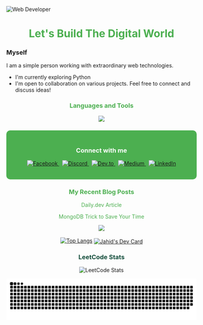 ![Web Developer](https://i.ibb.co/nfDJ55q/Jahid-Hasan-Banner-Image-1.gif)

<h1 align="center" style="color: #4CAF50;">Let's Build The Digital World</h1>

### Myself
I am a simple person working with extraordinary web technologies. 
-  I'm currently exploring Python
-  I'm open to collaboration on various projects. Feel free to connect and discuss ideas! 

<h3 align="center" style="color: #4CAF50;"> Languages and Tools</h3>
<p align="center">
  <a href="https://skillicons.dev">
    <img src="https://skillicons.dev/icons?i=js,ts,react,nextjs,mongodb,express,nodejs,postgres,graphql,django,jest" />
  </a>
</p>

<div style="background-color: #4CAF50; padding: 20px; border-radius: 10px; margin: 20px 0;">
  <h3 align="center" style="color: white;">Connect with me</h3>
  <p align="center">
    <a href="https://www.facebook.com/profile.php?id=100082103931531" target="_blank">
      <img src="https://img.shields.io/badge/Facebook-%231877F2.svg?style=for-the-badge&logo=Facebook&logoColor=white" alt="Facebook" />
    </a>
    &nbsp;
    <a href="https://discord.com/channels/jahid_010" target="_blank">
      <img src="https://img.shields.io/badge/Discord-%235865F2.svg?style=for-the-badge&logo=discord&logoColor=white" alt="Discord" />
    </a>
    &nbsp;
    <a href="https://jahid1.medium.com/about" target="_blank">
      <img src="https://img.shields.io/badge/dev.to-0A0A0A?style=for-the-badge&logo=dev.to&logoColor=white" alt="Dev.to" />
    </a>
    &nbsp;
    <a href="https://dev.to/jahid2121" target="_blank">
      <img src="https://img.shields.io/badge/Medium-12100E?style=for-the-badge&logo=medium&logoColor=white" alt="Medium" />
    </a>
    &nbsp;
    <a href="https://www.linkedin.com/in/md-jahid-hasan01/" target="_blank">
      <img src="https://img.shields.io/badge/LinkedIn-%230077B5.svg?style=for-the-badge&logo=linkedin&logoColor=white" alt="LinkedIn" />
    </a>
  </p>
</div>

<h3 align="center" style="color: #4CAF50;"> My Recent Blog Posts</h3>
<p align="center">
  <a href="https://dly.to/D7uzSw7ZxUQ" style="color: #4CAF50; text-decoration: none;">
    Daily.dev Article
  </a>
</p>
<p align="center">
  <a href="https://dev.to/jahid2121/a-simple-mongodb-trick-to-save-your-time-36bp" style="color: #4CAF50; text-decoration: none;">
    MongoDB Trick to Save Your Time
  </a>
</p>

<p align="center" style="margin-top: 10px">
  <img src="https://github-readme-streak-stats.herokuapp.com?user=Jahid2121&theme=green_nur" />
</p>

<div align="center">
  
[![Top Langs](https://github-readme-stats.vercel.app/api/top-langs/?username=Jahid2121&theme=merko)](https://github.com/anuraghazra/github-readme-stats)
<a href="https://app.daily.dev/jahid01"><img align="center" src="https://api.daily.dev/devcards/v2/UTI5EzSqmr5FsQfZ2IRIA.png?type=default&r=5ac" width="356" alt="Jahid's Dev Card"/></a>
</div>

<h3 align="center"  style="color:#144e3c;">LeetCode Stats</h3>
<div align="center">
  
![LeetCode Stats](https://leetcode.card.workers.dev/Jahid_20?theme=dark&font=baloo&extension=null)
</div>

<div align="center">
  <picture>
    <source media="(prefers-color-scheme: dark)" srcset="https://raw.githubusercontent.com/platane/snk/output/github-contribution-grid-snake-dark.svg" />
    <source media="(prefers-color-scheme: light)" srcset="https://raw.githubusercontent.com/platane/snk/output/github-contribution-grid-snake.svg" />
    <img alt="github contribution grid snake animation" src="https://raw.githubusercontent.com/platane/snk/output/github-contribution-grid-snake.svg" />
  </picture>
</div>
